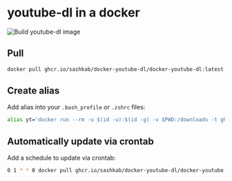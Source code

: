 # youtube-dl in a docker

![Build youtube-dl image](https://github.com/sashkab/docker-youtube-dl/workflows/Build%20youtube-dl%20image/badge.svg)

## Pull

```sh
docker pull ghcr.io/sashkab/docker-youtube-dl/docker-youtube-dl:latest
```

## Create alias

Add alias into your `.bash_profile` or `.zshrc` files:

```sh
alias yt='docker run --rm -u $(id -u):$(id -g) -v $PWD:/downloads -t ghcr.io/sashkab/docker-youtube-dl/docker-youtube-dl:latest'
```

## Automatically update via crontab

Add a schedule to update via crontab:

```sh
0 1 * * 0 docker pull ghcr.io/sashkab/docker-youtube-dl/docker-youtube-dl:latest
```
